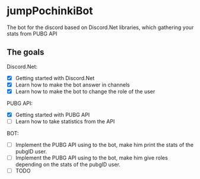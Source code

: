 # jumpPochinkiBot
The bot for the discord based on Discord.Net libraries, which gathering your stats from PUBG API

## The goals
Discord.Net:
- [x] Getting started with Discord.Net
- [x] Learn how to make the bot answer in channels
- [x] Learn how to make the bot to change the role of the user

PUBG API:
- [X] Getting started with PUBG API
- [ ] Learn how to take statistics from the API

BOT: 
- [ ] Implement the PUBG API using to the bot, make him print the stats of the pubgID user.
- [ ] Implement the PUBG API using to the bot, make him give roles depending on the stats of the pubgID user.
- [ ] TODO
